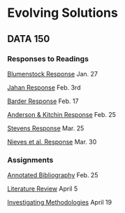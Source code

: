 # Evolving Solutions

## DATA 150 

### Responses to Readings

[Blumenstock Response](https://bwilliams01.github.io/workshop/Blumenstock) Jan. 27

[Jahan Response](https://bwilliams01.github.io/workshop/Jahan) Feb. 3rd  

[Barder Response](https://bwilliams01.github.io/workshop/Barder) Feb. 17

[Anderson & Kitchin Response](https://bwilliams01.github.io/workshop/AndersonKitchin) Feb. 25 

[Stevens Response](https://bwilliams01.github.io/workshop/Stevens) Mar. 25

[Nieves et al. Response](https://bwilliams01.github.io/workshop/Nieves) Mar. 30


### Assignments 

[Annotated Bibliography](https://bwilliams01.github.io/workshop/Assignment1) Feb. 25

[Literature Review](https://bwilliams01.github.io/workshop/Assignment2) April 5

[Investigating Methodologies](https://bwilliams01.github.io/workshop/Assignment3) April 19
